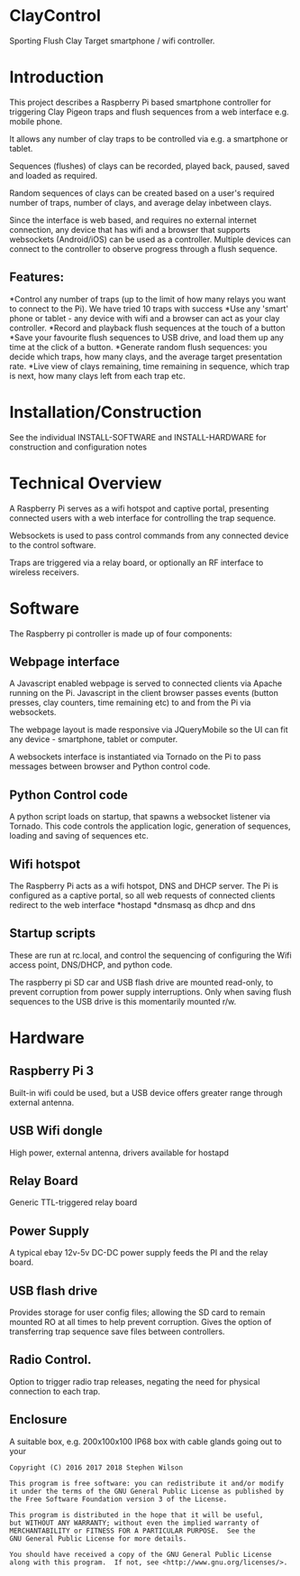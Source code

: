 # ClayControl
Sporting Flush Clay Target smartphone / wifi controller.


# Introduction
This project describes a Raspberry Pi based smartphone controller for triggering Clay Pigeon traps and flush sequences from a web interface e.g. mobile phone.

It allows any number of clay traps to be controlled via e.g. a smartphone or tablet. 

Sequences (flushes) of clays can be recorded, played back, paused, saved and loaded as required.

Random sequences of clays can be created based on a user's required number of traps, number of clays, and average delay inbetween clays.

Since the interface is web based, and requires no external internet connection, any device that has wifi and a browser that supports websockets (Android/iOS) can be used as a controller. Multiple devices can connect to the controller to observe progress through a flush sequence.

## Features:
  *Control any number of traps (up to the limit of how many relays you want to connect to the Pi). We have tried 10 traps with success
  *Use any 'smart' phone or tablet - any device with wifi and a browser can act as your clay controller.
  *Record and playback flush sequences at the touch of a button
  *Save your favourite flush sequences to USB drive, and load them up any time at the click of a button.
  *Generate random flush sequences: you decide which traps, how many clays, and the average target presentation rate.
  *Live view of clays remaining, time remaining in sequence, which trap is next, how many clays left from each trap etc.

# Installation/Construction
See the individual INSTALL-SOFTWARE and INSTALL-HARDWARE for construction and configuration notes

# Technical Overview
A Raspberry Pi serves as a wifi hotspot and captive portal, presenting connected users with a web interface for controlling the trap sequence.

Websockets is used to pass control commands from any connected device to the control software.

Traps are triggered via a relay board, or optionally an RF interface to wireless receivers.

# Software
The Raspberry pi controller is made up of four components: 

## Webpage interface
A Javascript enabled webpage is served to connected clients via Apache running on the Pi. Javascript in the client browser passes events (button presses, clay counters, time remaining etc) to and from the Pi via websockets. 

The webpage layout is made responsive via JQueryMobile so the UI can fit any device - smartphone, tablet or computer.

A websockets interface is instantiated via Tornado on the Pi to pass messages between browser and Python control code.

## Python Control code
A python script loads on startup, that spawns a websocket listener via Tornado. This code controls the application logic, generation of sequences, loading and saving of sequences etc.

## Wifi hotspot
The Raspberry Pi acts as a wifi hotspot, DNS and DHCP server. The Pi is configured as a captive portal, so all web requests of connected clients redirect to the web interface
  *hostapd
  *dnsmasq as dhcp and dns

## Startup scripts
These are run at rc.local, and control the sequencing of configuring the Wifi access point, DNS/DHCP, and python code.

The raspberry pi SD car and USB flash drive are mounted read-only, to prevent corruption from power supply interruptions. Only when saving flush sequences to the USB drive is this momentarily mounted r/w. 


# Hardware
## Raspberry Pi 3 
Built-in wifi could be used, but a USB device offers greater range through external antenna.
## USB Wifi dongle
High power, external antenna, drivers available for hostapd
## Relay Board
Generic TTL-triggered relay board
## Power Supply
A typical ebay 12v-5v DC-DC power supply feeds the PI and the relay board. 
## USB flash drive
Provides storage for user config files; allowing the SD card to remain mounted RO at all times to help prevent corruption.
Gives the option of transferring trap sequence save files between controllers.
## Radio Control.
Option to trigger radio trap releases, negating the need for physical connection to each trap.
## Enclosure
A suitable box, e.g. 200x100x100 IP68 box with cable glands going out to your 


    Copyright (C) 2016 2017 2018 Stephen Wilson

    This program is free software: you can redistribute it and/or modify
    it under the terms of the GNU General Public License as published by
    the Free Software Foundation version 3 of the License.

    This program is distributed in the hope that it will be useful,
    but WITHOUT ANY WARRANTY; without even the implied warranty of
    MERCHANTABILITY or FITNESS FOR A PARTICULAR PURPOSE.  See the
    GNU General Public License for more details.

    You should have received a copy of the GNU General Public License
    along with this program.  If not, see <http://www.gnu.org/licenses/>.
    
    
    
